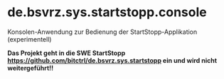 # de.bsvrz.sys.startstopp.console
Konsolen-Anwendung zur Bedienung der StartStopp-Applikation (experimentell)

**Das Projekt geht in die SWE StartStopp https://github.com/bitctrl/de.bsvrz.sys.startstopp ein und wird nicht weitergeführt!!** 
